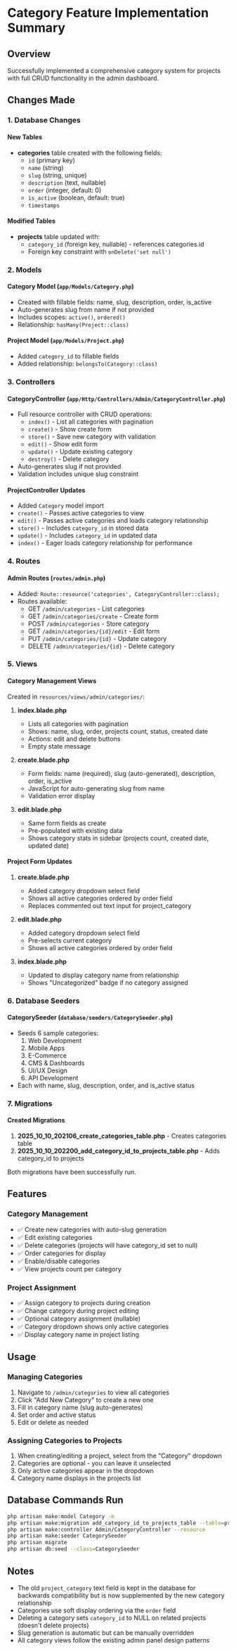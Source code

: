 # Category Feature Implementation Summary

## Overview
Successfully implemented a comprehensive category system for projects with full CRUD functionality in the admin dashboard.

## Changes Made

### 1. Database Changes

#### New Tables
- **categories** table created with the following fields:
  - `id` (primary key)
  - `name` (string)
  - `slug` (string, unique)
  - `description` (text, nullable)
  - `order` (integer, default: 0)
  - `is_active` (boolean, default: true)
  - `timestamps`

#### Modified Tables
- **projects** table updated with:
  - `category_id` (foreign key, nullable) - references categories.id
  - Foreign key constraint with `onDelete('set null')`

### 2. Models

#### Category Model (`app/Models/Category.php`)
- Created with fillable fields: name, slug, description, order, is_active
- Auto-generates slug from name if not provided
- Includes scopes: `active()`, `ordered()`
- Relationship: `hasMany(Project::class)`

#### Project Model (`app/Models/Project.php`)
- Added `category_id` to fillable fields
- Added relationship: `belongsTo(Category::class)`

### 3. Controllers

#### CategoryController (`app/Http/Controllers/Admin/CategoryController.php`)
- Full resource controller with CRUD operations:
  - `index()` - List all categories with pagination
  - `create()` - Show create form
  - `store()` - Save new category with validation
  - `edit()` - Show edit form
  - `update()` - Update existing category
  - `destroy()` - Delete category
- Auto-generates slug if not provided
- Validation includes unique slug constraint

#### ProjectController Updates
- Added `Category` model import
- `create()` - Passes active categories to view
- `edit()` - Passes active categories and loads category relationship
- `store()` - Includes `category_id` in stored data
- `update()` - Includes `category_id` in updated data
- `index()` - Eager loads category relationship for performance

### 4. Routes

#### Admin Routes (`routes/admin.php`)
- Added: `Route::resource('categories', CategoryController::class);`
- Routes available:
  - GET `/admin/categories` - List categories
  - GET `/admin/categories/create` - Create form
  - POST `/admin/categories` - Store category
  - GET `/admin/categories/{id}/edit` - Edit form
  - PUT `/admin/categories/{id}` - Update category
  - DELETE `/admin/categories/{id}` - Delete category

### 5. Views

#### Category Management Views
Created in `resources/views/admin/categories/`:

1. **index.blade.php**
   - Lists all categories with pagination
   - Shows: name, slug, order, projects count, status, created date
   - Actions: edit and delete buttons
   - Empty state message

2. **create.blade.php**
   - Form fields: name (required), slug (auto-generated), description, order, is_active
   - JavaScript for auto-generating slug from name
   - Validation error display

3. **edit.blade.php**
   - Same form fields as create
   - Pre-populated with existing data
   - Shows category stats in sidebar (projects count, created date, updated date)

#### Project Form Updates

1. **create.blade.php**
   - Added category dropdown select field
   - Shows all active categories ordered by order field
   - Replaces commented out text input for project_category

2. **edit.blade.php**
   - Added category dropdown select field
   - Pre-selects current category
   - Shows all active categories ordered by order field

3. **index.blade.php**
   - Updated to display category name from relationship
   - Shows "Uncategorized" badge if no category assigned

### 6. Database Seeders

#### CategorySeeder (`database/seeders/CategorySeeder.php`)
- Seeds 6 sample categories:
  1. Web Development
  2. Mobile Apps
  3. E-Commerce
  4. CMS & Dashboards
  5. UI/UX Design
  6. API Development
- Each with name, slug, description, order, and is_active status

### 7. Migrations

#### Created Migrations
1. **2025_10_10_202106_create_categories_table.php** - Creates categories table
2. **2025_10_10_202200_add_category_id_to_projects_table.php** - Adds category_id to projects

Both migrations have been successfully run.

## Features

### Category Management
- ✅ Create new categories with auto-slug generation
- ✅ Edit existing categories
- ✅ Delete categories (projects will have category_id set to null)
- ✅ Order categories for display
- ✅ Enable/disable categories
- ✅ View projects count per category

### Project Assignment
- ✅ Assign category to projects during creation
- ✅ Change category during project editing
- ✅ Optional category assignment (nullable)
- ✅ Category dropdown shows only active categories
- ✅ Display category name in project listing

## Usage

### Managing Categories
1. Navigate to `/admin/categories` to view all categories
2. Click "Add New Category" to create a new one
3. Fill in category name (slug auto-generates)
4. Set order and active status
5. Edit or delete as needed

### Assigning Categories to Projects
1. When creating/editing a project, select from the "Category" dropdown
2. Categories are optional - you can leave it unselected
3. Only active categories appear in the dropdown
4. Category name displays in the projects list

## Database Commands Run
```bash
php artisan make:model Category -m
php artisan make:migration add_category_id_to_projects_table --table=projects
php artisan make:controller Admin/CategoryController --resource
php artisan make:seeder CategorySeeder
php artisan migrate
php artisan db:seed --class=CategorySeeder
```

## Notes
- The old `project_category` text field is kept in the database for backwards compatibility but is now supplemented by the new category relationship
- Categories use soft display ordering via the `order` field
- Deleting a category sets `category_id` to NULL on related projects (doesn't delete projects)
- Slug generation is automatic but can be manually overridden
- All category views follow the existing admin panel design patterns
